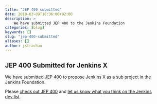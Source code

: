 ```yaml
---
title: "JEP 400 submitted"
date: 2018-03-09T18:36:00+02:00
description: >
    We have submitted JEP 400 to the Jenkins Foundation
categories: [blog]
keywords: []
slug: "jep-400-submitted"
aliases: []
author: jstrachan
---
```


## JEP 400 Submitted for Jenkins X

We have submitted [JEP 400](https://github.com/jenkinsci/jep/tree/master/jep/400) to propose Jenkins X as a sub project in the Jenkins Foundation.

Please [check out JEP 400](https://github.com/jenkinsci/jep/tree/master/jep/400) and [let us know what you think on the Jenkins dev list](https://groups.google.com/d/msg/jenkinsci-dev/O8F8s1Iyq5I/H_2GHzUlAgAJ).
